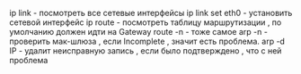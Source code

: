
ip link - посмотреть все сетевые интерфейсы
ip link set eth0 - установить сетевой интерфейс
ip route - посмотреть таблицу маршрутизации , по умолчанию должен идти на Gateway 
route -n - тоже самое
arp -n - проверить мак-шлюза , если Incomplete , значит есть проблема.
arp -d IP - удалит неисправную запись , если было подтверждено , что с ней проблема
